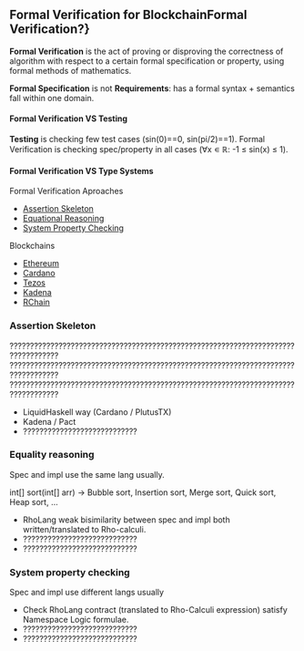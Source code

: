 ## Formal Verification for BlockchainFormal Verification?}

**Formal Verification** is the act of proving or disproving the correctness of algorithm with respect to a certain formal specification or property, using formal methods of mathematics.

**Formal Specification** is not **Requirements**: has a formal syntax + semantics fall within one domain.

#### Formal Verification VS Testing

**Testing** is checking few test cases (sin(0)==0, sin(pi/2)==1). 
Formal Verification is checking spec/property in all cases (∀x ∊ ℝ: -1 ≤ sin(x) ≤ 1).

#### Formal Verification VS Type Systems



Formal Verification Aproaches
- [Assertion Skeleton](#assertion-skeleton)
- [Equational Reasoning](#equality-reasoning)
- [System Property Checking](#system-property-checking)

Blockchains
- [Ethereum](ethereum.md)
- [Cardano](cardano.md)
- [Tezos](tezos.md)
- [Kadena](kadena.md)
- [RChain](rchain.md)

### Assertion Skeleton
??????????????????????????????????????????????????????????????????????????????????  
??????????????????????????????????????????????????????????????????????????????????  
??????????????????????????????????????????????????????????????????????????????????  
- LiquidHaskell way (Cardano / PlutusTX)
- Kadena / Pact 
- ????????????????????????????

### Equality reasoning
Spec and impl use the same lang usually. 

int[] sort(int[] arr) -> Bubble sort, Insertion sort, Merge sort, Quick sort, Heap sort, ...

- RhoLang weak bisimilarity between spec and impl both written/translated to Rho-calculi.
- ????????????????????????????
- ????????????????????????????

### System property checking
Spec and impl use different langs usually
- Check RhoLang contract (translated to Rho-Calculi expression) satisfy Namespace Logic formulae.
- ????????????????????????????
- ????????????????????????????
